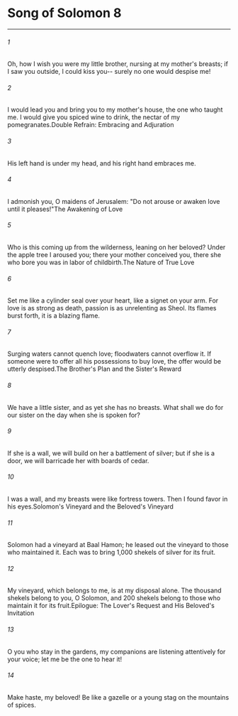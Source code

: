 # Song of Solomon 8
***



###### 1 
Oh, how I wish you were my little brother, nursing at my mother's breasts; if I saw you outside, I could kiss you-- surely no one would despise me! 

###### 2 
I would lead you and bring you to my mother's house, the one who taught me. I would give you spiced wine to drink, the nectar of my pomegranates.Double Refrain: Embracing and Adjuration 

###### 3 
His left hand is under my head, and his right hand embraces me. 

###### 4 
I admonish you, O maidens of Jerusalem: "Do not arouse or awaken love until it pleases!"The Awakening of Love 

###### 5 
Who is this coming up from the wilderness, leaning on her beloved? Under the apple tree I aroused you; there your mother conceived you, there she who bore you was in labor of childbirth.The Nature of True Love 

###### 6 
Set me like a cylinder seal over your heart, like a signet on your arm. For love is as strong as death, passion is as unrelenting as Sheol. Its flames burst forth, it is a blazing flame. 

###### 7 
Surging waters cannot quench love; floodwaters cannot overflow it. If someone were to offer all his possessions to buy love, the offer would be utterly despised.The Brother's Plan and the Sister's Reward 

###### 8 
We have a little sister, and as yet she has no breasts. What shall we do for our sister on the day when she is spoken for? 

###### 9 
If she is a wall, we will build on her a battlement of silver; but if she is a door, we will barricade her with boards of cedar. 

###### 10 
I was a wall, and my breasts were like fortress towers. Then I found favor in his eyes.Solomon's Vineyard and the Beloved's Vineyard 

###### 11 
Solomon had a vineyard at Baal Hamon; he leased out the vineyard to those who maintained it. Each was to bring 1,000 shekels of silver for its fruit. 

###### 12 
My vineyard, which belongs to me, is at my disposal alone. The thousand shekels belong to you, O Solomon, and 200 shekels belong to those who maintain it for its fruit.Epilogue: The Lover's Request and His Beloved's Invitation 

###### 13 
O you who stay in the gardens, my companions are listening attentively for your voice; let me be the one to hear it! 

###### 14 
Make haste, my beloved! Be like a gazelle or a young stag on the mountains of spices.
